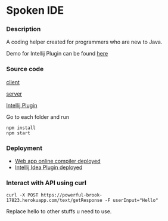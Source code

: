 # Spoken IDE

### Description

A coding helper created for programmers who are new to Java. 

Demo for Intellij Plugin can be found [here](https://youtu.be/OxNJC40yvtY)

### Source code

[client](https://github.com/Sothis-baka/SpokenIDE)

[server](https://github.com/Sothis-baka/SpokenIDE-serv)

[Intellij Plugin](https://github.com/Sothis-baka/JavaCodingHelper)

Go to each folder and run 

```
npm install
npm start
```

### Deployment

* [Web app online compiler deployed](https://aqueous-refuge-42292.herokuapp.com/)
* [Intellij Idea Plugin deployed](https://plugins.jetbrains.com/plugin/17271-javacodinghelper/versions/stable/128734)

### Interact with API using curl

````
curl -X POST https://powerful-brook-17823.herokuapp.com/text/getResponse -F userInput="Hello"
````

Replace hello to other stuffs u need to use.



